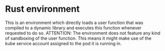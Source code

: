 # Rust environment

This is an environment which directly loads a user function that was compiled to a dynamic library and executes this
function whenever requested to do so. ATTENTION: The environment does not feature any kind of sandboxing of the user function.
This means it might make use of the kube service account assigned to the pod it is running in.